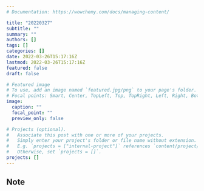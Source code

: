 ```yaml
---
# Documentation: https://wowchemy.com/docs/managing-content/

title: "20220327"
subtitle: ""
summary: ""
authors: []
tags: []
categories: []
date: 2022-03-26T15:17:16Z
lastmod: 2022-03-26T15:17:16Z
featured: false
draft: false

# Featured image
# To use, add an image named `featured.jpg/png` to your page's folder.
# Focal points: Smart, Center, TopLeft, Top, TopRight, Left, Right, BottomLeft, Bottom, BottomRight.
image:
  caption: ""
  focal_point: ""
  preview_only: false

# Projects (optional).
#   Associate this post with one or more of your projects.
#   Simply enter your project's folder or file name without extension.
#   E.g. `projects = ["internal-project"]` references `content/project/deep-learning/index.md`.
#   Otherwise, set `projects = []`.
projects: []
---
```


## Note


